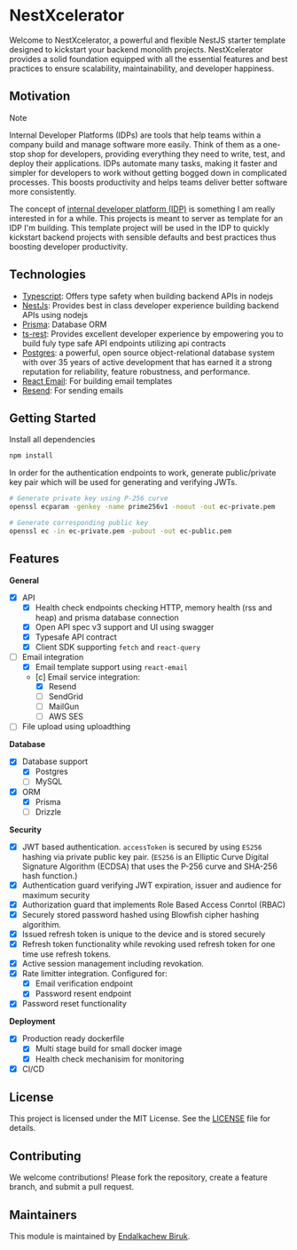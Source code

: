 # NestXcelerator

Welcome to NestXcelerator, a powerful and flexible NestJS starter template designed to kickstart your backend monolith projects.
NestXcelerator provides a solid foundation equipped with all the essential features and best practices to ensure scalability, maintainability, and developer happiness.

## Motivation

> [!NOTE]
> Internal Developer Platforms (IDPs) are tools that help teams within a company build and manage software more easily.
> Think of them as a one-stop shop for developers, providing everything they need to write, test, and deploy their applications.
> IDPs automate many tasks, making it faster and simpler for developers to work without getting bogged down in complicated processes.
> This boosts productivity and helps teams deliver better software more consistently.

The concept of [internal developer platform (IDP)](https://internaldeveloperplatform.org/) is something I am really interested in for a while. This projects is meant to server as template for an IDP I'm building.
This template project will be used in the IDP to quickly kickstart backend projects with sensible defaults and best practices thus boosting developer productivity.

## Technologies

- [Typescript](https://github.com/microsoft/TypeScript): Offers type safety when building backend APIs in nodejs
- [NestJs](https://github.com/nestjs/nest): Provides best in class developer experience building backend APIs using nodejs
- [Prisma](https://github.com/prisma/prisma): Database ORM
- [ts-rest](https://github.com/ts-rest/ts-rest): Provides excellent developer experience by empowering you to build fuly type safe API endpoints utilizing api contracts
- [Postgres](https://github.com/postgres/postgres): a powerful, open source object-relational database system with over 35 years of active development that has earned
  it a strong reputation for reliability, feature robustness, and performance.
- [React Email](https://react.email/docs/introduction): For building email templates
- [Resend](https://resend.com): For sending emails

## Getting Started

Install all dependencies

```bash
npm install
```

In order for the authentication endpoints to work, generate public/private key pair which will be used for generating and verifying JWTs.

```bash
# Generate private key using P-256 curve
openssl ecparam -genkey -name prime256v1 -noout -out ec-private.pem

# Generate corresponding public key
openssl ec -in ec-private.pem -pubout -out ec-public.pem
```

## Features

**General**

- [x] API
  - [x] Health check endpoints checking HTTP, memory health (rss and heap) and prisma database connection
  - [x] Open API spec v3 support and UI using swagger
  - [x] Typesafe API contract
  - [x] Client SDK supporting `fetch` and `react-query`
- [ ] Email integration
  - [x] Email template support using `react-email`
  - [c] Email service integration:
    - [x] Resend
    - [ ] SendGrid
    - [ ] MailGun
    - [ ] AWS SES
- [ ] File upload using uploadthing

**Database**

- [x] Database support
  - [x] Postgres
  - [ ] MySQL
- [x] ORM
  - [x] Prisma
  - [ ] Drizzle

**Security**

- [x] JWT based authentication. `accessToken` is secured by using `ES256` hashing via private public key pair.
      (`ES256` is an Elliptic Curve Digital Signature Algorithm (ECDSA) that uses the P-256 curve and SHA-256 hash function.)
- [x] Authentication guard verifying JWT expiration, issuer and audience for maximum security
- [x] Authorization guard that implements Role Based Access Conrtol (RBAC)
- [x] Securely stored password hashed using Blowfish cipher hashing algorithim.
- [x] Issued refresh token is unique to the device and is stored securely
- [x] Refresh token functionality while revoking used refresh token for one time use refresh tokens.
- [x] Active session management including revokation.
- [x] Rate limitter integration. Configured for:
  - [x] Email verification endpoint
  - [x] Password resent endpoint
- [x] Password reset functionality

**Deployment**

- [x] Production ready dockerfile
  - [x] Multi stage build for small docker image
  - [x] Health check mechanisim for monitoring
- [x] CI/CD

## License

This project is licensed under the MIT License. See the [LICENSE](./LICENSE) file for details.

## Contributing

We welcome contributions! Please fork the repository, create a feature branch, and submit a pull request.

## Maintainers

This module is maintained by [Endalkachew Biruk](https://github.com/endalk200).
